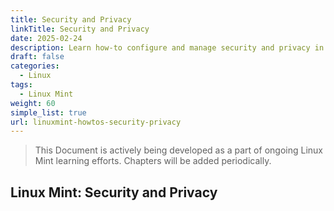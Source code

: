 ```yaml
---
title: Security and Privacy
linkTitle: Security and Privacy
date: 2025-02-24
description: Learn how-to configure and manage security and privacy in Linux Mint with this step-by-step guide on security and privacy tasks and best practices for Linux Mint.
draft: false
categories:
  - Linux
tags:
  - Linux Mint
weight: 60
simple_list: true
url: linuxmint-howtos-security-privacy
---
```


> This Document is actively being developed as a part of ongoing Linux Mint learning efforts. Chapters will be added periodically.

## Linux Mint: Security and Privacy
